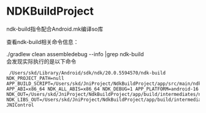 # NDKBuildProject
ndk-build指令配合Android.mk编译so库

查看ndk-build相关命令信息：

./gradlew clean assembledebug --info |grep ndk-build  
会发现实际执行的是以下命令
```
 /Users/skd/Library/Android/sdk/ndk/20.0.5594570/ndk-build NDK_PROJECT_PATH=null APP_BUILD_SCRIPT=/Users/skd/JniProject/NdkBuildProject/app/src/main/ndkBuild/Android.mk APP_ABI=x86_64 NDK_ALL_ABIS=x86_64 NDK_DEBUG=1 APP_PLATFORM=android-16 NDK_OUT=/Users/skd/JniProject/NdkBuildProject/app/build/intermediates/ndkBuild/debug/obj NDK_LIBS_OUT=/Users/skd/JniProject/NdkBuildProject/app/build/intermediates/ndkBuild/debug/lib JNIControl

```
